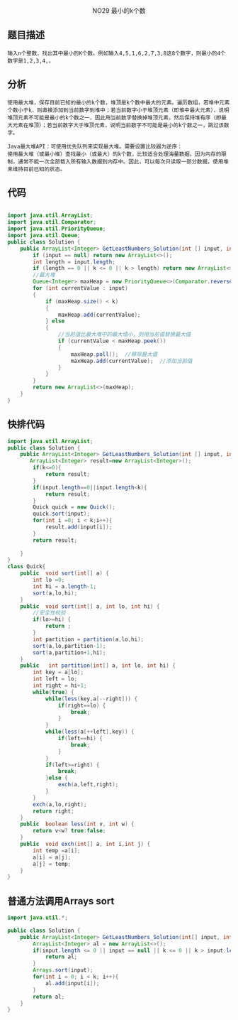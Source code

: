 <center>NO29 最小的k个数</center>

## 题目描述

    输入n个整数，找出其中最小的K个数。例如输入4,5,1,6,2,7,3,8这8个数字，则最小的4个数字是1,2,3,4,。

## 分析

    使用最大堆，保存目前已知的最小的k个数，堆顶是k个数中最大的元素。遍历数组，若堆中元素个数小于k，则直接添加到当前数字到堆中；若当前数字小于堆顶元素（即堆中最大元素），说明堆顶元素不可能是最小的k个数之一，因此用当前数字替换掉堆顶元素，然后保持堆有序（即最大元素在堆顶）；若当前数字大于堆顶元素，说明当前数字不可能是最小的k个数之一，跳过该数字。

    Java最大堆API：可使用优先队列来实现最大堆。需要设置比较器为逆序：
    使用最大堆（或最小堆）查找最小（或最大）的k个数，比较适合处理海量数据。因为内存的限制，通常不能一次全部载入所有输入数据到内存中。因此，可以每次只读取一部分数据，使用堆来维持目前已知的状态。

## 代码
```java

import java.util.ArrayList;
import java.util.Comparator;
import java.util.PriorityQueue;
import java.util.Queue;
public class Solution {
    public ArrayList<Integer> GetLeastNumbers_Solution(int [] input, int k) {
        if (input == null) return new ArrayList<>();
        int length = input.length;
        if (length == 0 || k <= 0 || k > length) return new ArrayList<>();
        //最大堆
        Queue<Integer> maxHeap = new PriorityQueue<>(Comparator.reverseOrder());
        for (int currentValue : input)
        {
            if (maxHeap.size() < k)
            {
                maxHeap.add(currentValue);
            } else
            {
                //当前值比最大堆中的最大值小，则用当前值替换最大值
                if (currentValue < maxHeap.peek())
                {
                    maxHeap.poll();  //移除最大值
                    maxHeap.add(currentValue);  //添加当前值
                }
            }
        }
        return new ArrayList<>(maxHeap);
    }
}

```
## 快排代码
```java
import java.util.ArrayList;
public class Solution {
    public ArrayList<Integer> GetLeastNumbers_Solution(int [] input, int k) {
       ArrayList<Integer> result=new ArrayList<Integer>();
        if(k<=0){
            return result;
        }
        if(input.length==0||input.length<k){
            return result;
        }
        Quick quick = new Quick();
        quick.sort(input);
        for(int i =0; i < k;i++){
            result.add(input[i]);
        }
        return result;
        
    }
}
class Quick{
    public  void sort(int[] a) {
		int lo =0;
		int hi = a.length-1;
		sort(a,lo,hi);
	}
	public  void sort(int[] a, int lo, int hi) {
		//安全性校验
		if(lo>=hi) {
			return ;
		}
		int partition = partition(a,lo,hi);
		sort(a,lo,partition-1);
		sort(a,partition+1,hi);
	}
	public   int partition(int[] a, int lo, int hi) {
		int key = a[lo];
	    int left = lo;
	    int right = hi+1;
	    while(true) {
	    	while(less(key,a[--right])) {
	    		if(right==lo) {
	    			break;
	    		}
	    	}
	    	while(less(a[++left],key)) {
	    		if(left==hi) {
	    			break;
	    		}
	    	}
	    	if(left>=right) {
	    		break;
	    	}else {
	    		exch(a,left,right);
	    	}
	    }
	   	exch(a,lo,right);
    	return right;
	}
	public  boolean less(int v, int w) {
		return v<w? true:false;
	}
	public  void exch(int[] a, int i,int j) {
		int temp =a[i];
		a[i] = a[j];
		a[j] = temp;
	}
}
```
## 普通方法调用Arrays sort

```java
import java.util.*;

public class Solution {
    public ArrayList<Integer> GetLeastNumbers_Solution(int[] input, int k) {
        ArrayList<Integer> al = new ArrayList<>();
        if(input.length <= 0 || input == null || k <= 0 || k > input.length){
            return al;
        }
        Arrays.sort(input);
        for(int i = 0; i < k; i++){
            al.add(input[i]);
        }
        return al;
    }
}

```